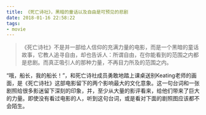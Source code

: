 ```yaml
---
title: 《死亡诗社》，黑暗的童话以及自由是可预见的悲剧
date: 2018-01-16 22:58:22
tags:
- movie
---
```


> 《死亡诗社》不是并一部给人信仰的充满力量的电影，而是一个黑暗的童话故事，它教人追寻自由，却也告诉人：所谓自由，在你能看到的范围之内都是悲剧。而真正吸引人的那种力量，不再目力所及的范围之内。

“哦，船长，我的船长！”，和死亡诗社成员勇敢地踏上课桌送别Keating老师的画面，是《死亡诗社》这部电影留下的两个影响最大的文化意象。这一句台词和一张剧照给很多影迷留下深刻的印象，并，至少从大量的影评看来，给他们带来了巨大的力量。即使没有看过电影的人，听到这句台词，或是看对下面的剧照图应该都不会陌生。

[](/images/movies/dead-poet-society.jpg)


